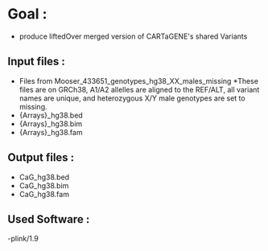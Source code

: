 # Goal :
 - produce liftedOver merged version of CARTaGENE's shared Variants

## Input files :
- Files from Mooser_433651_genotypes_hg38_XX_males_missing
 *These files are on GRCh38, A1/A2 allelles are aligned to the REF/ALT, all variant names are unique, and heterozygous X/Y male genotypes are set to missing.
- {Arrays}_hg38.bed
- {Arrays}_hg38.bim
- {Arrays}_hg38.fam



## Output files :
- CaG_hg38.bed
- CaG_hg38.bim
- CaG_hg38.fam

## Used Software :
-plink/1.9
